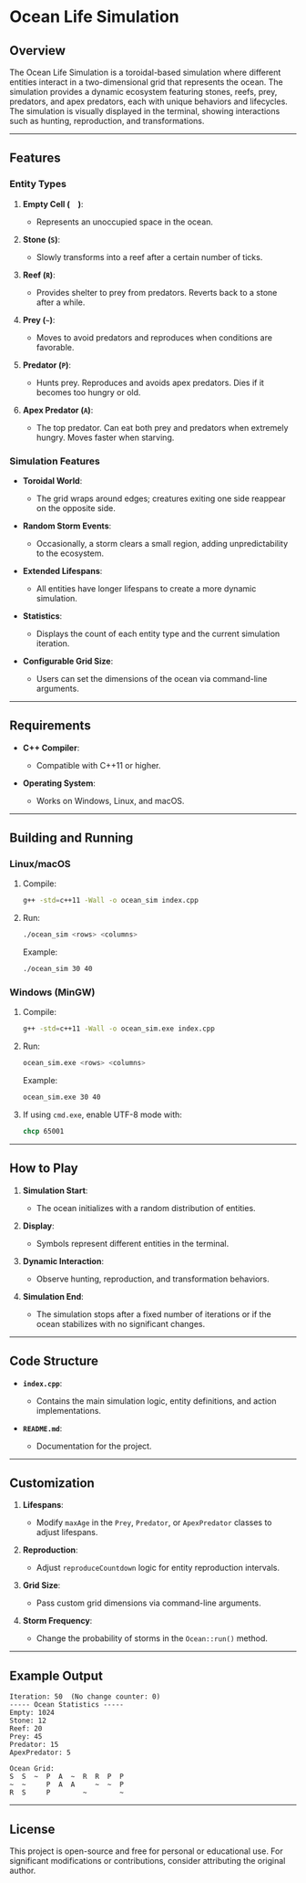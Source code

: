 # Ocean Life Simulation

## Overview

The Ocean Life Simulation is a toroidal-based simulation where different entities interact in a two-dimensional grid that represents the ocean. The simulation provides a dynamic ecosystem featuring stones, reefs, prey, predators, and apex predators, each with unique behaviors and lifecycles. The simulation is visually displayed in the terminal, showing interactions such as hunting, reproduction, and transformations.

---

## Features

### Entity Types

1. **Empty Cell (`  `)**:
   - Represents an unoccupied space in the ocean.

2. **Stone (`S`)**:
   - Slowly transforms into a reef after a certain number of ticks.

3. **Reef (`R`)**:
   - Provides shelter to prey from predators. Reverts back to a stone after a while.

4. **Prey (`~`)**:
   - Moves to avoid predators and reproduces when conditions are favorable.

5. **Predator (`P`)**:
   - Hunts prey. Reproduces and avoids apex predators. Dies if it becomes too hungry or old.

6. **Apex Predator (`A`)**:
   - The top predator. Can eat both prey and predators when extremely hungry. Moves faster when starving.

### Simulation Features

- **Toroidal World**:
  - The grid wraps around edges; creatures exiting one side reappear on the opposite side.

- **Random Storm Events**:
  - Occasionally, a storm clears a small region, adding unpredictability to the ecosystem.

- **Extended Lifespans**:
  - All entities have longer lifespans to create a more dynamic simulation.

- **Statistics**:
  - Displays the count of each entity type and the current simulation iteration.

- **Configurable Grid Size**:
  - Users can set the dimensions of the ocean via command-line arguments.

---

## Requirements

- **C++ Compiler**:
  - Compatible with C++11 or higher.

- **Operating System**:
  - Works on Windows, Linux, and macOS.

---

## Building and Running

### Linux/macOS

1. Compile:
   ```bash
   g++ -std=c++11 -Wall -o ocean_sim index.cpp
   ```
2. Run:
   ```bash
   ./ocean_sim <rows> <columns>
   ```
   Example:
   ```bash
   ./ocean_sim 30 40
   ```

### Windows (MinGW)

1. Compile:
   ```bash
   g++ -std=c++11 -Wall -o ocean_sim.exe index.cpp
   ```
2. Run:
   ```bash
   ocean_sim.exe <rows> <columns>
   ```
   Example:
   ```bash
   ocean_sim.exe 30 40
   ```
3. If using `cmd.exe`, enable UTF-8 mode with:
   ```cmd
   chcp 65001
   ```

---

## How to Play

1. **Simulation Start**:
   - The ocean initializes with a random distribution of entities.

2. **Display**:
   - Symbols represent different entities in the terminal.

3. **Dynamic Interaction**:
   - Observe hunting, reproduction, and transformation behaviors.

4. **Simulation End**:
   - The simulation stops after a fixed number of iterations or if the ocean stabilizes with no significant changes.

---

## Code Structure

- **`index.cpp`**:
  - Contains the main simulation logic, entity definitions, and action implementations.

- **`README.md`**:
  - Documentation for the project.

---

## Customization

1. **Lifespans**:
   - Modify `maxAge` in the `Prey`, `Predator`, or `ApexPredator` classes to adjust lifespans.

2. **Reproduction**:
   - Adjust `reproduceCountdown` logic for entity reproduction intervals.

3. **Grid Size**:
   - Pass custom grid dimensions via command-line arguments.

4. **Storm Frequency**:
   - Change the probability of storms in the `Ocean::run()` method.

---

## Example Output

```
Iteration: 50  (No change counter: 0)
----- Ocean Statistics -----
Empty: 1024
Stone: 12
Reef: 20
Prey: 45
Predator: 15
ApexPredator: 5

Ocean Grid:
S  S  ~  P  A  ~  R  R  P  P  
~  ~     P  A  A     ~  ~  P  
R  S     P        ~        ~  
```

---

## License

This project is open-source and free for personal or educational use. For significant modifications or contributions, consider attributing the original author.

